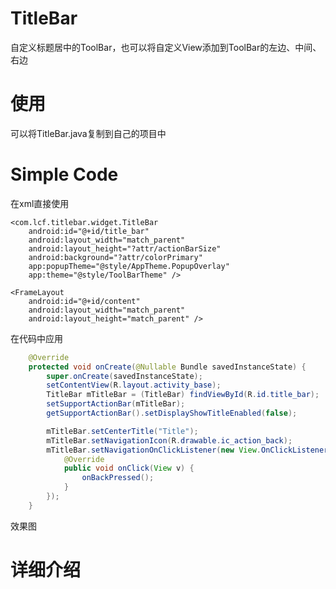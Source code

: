 # TitleBar
自定义标题居中的ToolBar，也可以将自定义View添加到ToolBar的左边、中间、右边

# 使用
可以将TitleBar.java复制到自己的项目中

# Simple Code

在xml直接使用
<?xml version="1.0" encoding="utf-8"?>
<LinearLayout xmlns:android="http://schemas.android.com/apk/res/android"
    xmlns:app="http://schemas.android.com/apk/res-auto"
    android:layout_width="match_parent"
    android:layout_height="match_parent"
    android:orientation="vertical">

    <com.lcf.titlebar.widget.TitleBar
        android:id="@+id/title_bar"
        android:layout_width="match_parent"
        android:layout_height="?attr/actionBarSize"
        android:background="?attr/colorPrimary"
        app:popupTheme="@style/AppTheme.PopupOverlay"
        app:theme="@style/ToolBarTheme" />

    <FrameLayout
        android:id="@+id/content"
        android:layout_width="match_parent"
        android:layout_height="match_parent" />
</LinearLayout>

在代码中应用
```java
    @Override
    protected void onCreate(@Nullable Bundle savedInstanceState) {
        super.onCreate(savedInstanceState);
        setContentView(R.layout.activity_base);
        TitleBar mTitleBar = (TitleBar) findViewById(R.id.title_bar);
        setSupportActionBar(mTitleBar);
        getSupportActionBar().setDisplayShowTitleEnabled(false);

        mTitleBar.setCenterTitle("Title");
        mTitleBar.setNavigationIcon(R.drawable.ic_action_back);
        mTitleBar.setNavigationOnClickListener(new View.OnClickListener() {
            @Override
            public void onClick(View v) {
                onBackPressed();
            }
        });
    }
```
效果图


# 详细介绍